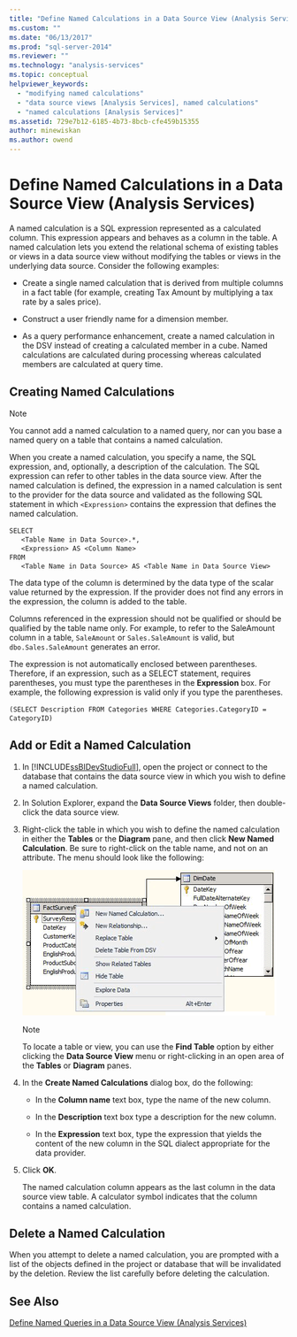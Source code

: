 ```yaml
---
title: "Define Named Calculations in a Data Source View (Analysis Services) | Microsoft Docs"
ms.custom: ""
ms.date: "06/13/2017"
ms.prod: "sql-server-2014"
ms.reviewer: ""
ms.technology: "analysis-services"
ms.topic: conceptual
helpviewer_keywords: 
  - "modifying named calculations"
  - "data source views [Analysis Services], named calculations"
  - "named calculations [Analysis Services]"
ms.assetid: 729e7b12-6185-4b73-8bcb-cfe459b15355
author: minewiskan
ms.author: owend
---
```

# Define Named Calculations in a Data Source View (Analysis Services)
  A named calculation is a SQL expression represented as a calculated column. This expression appears and behaves as a column in the table. A named calculation lets you extend the relational schema of existing tables or views in a data source view without modifying the tables or views in the underlying data source. Consider the following examples:

-   Create a single named calculation that is derived from multiple columns in a fact table (for example, creating Tax Amount by multiplying a tax rate by a sales price).

-   Construct a user friendly name for a dimension member.

-   As a query performance enhancement, create a named calculation in the DSV instead of creating a calculated member in a cube. Named calculations are calculated during processing whereas calculated members are calculated at query time.

## Creating Named Calculations

> [!NOTE]
>  You cannot add a named calculation to a named query, nor can you base a named query on a table that contains a named calculation.

 When you create a named calculation, you specify a name, the SQL expression, and, optionally, a description of the calculation. The SQL expression can refer to other tables in the data source view. After the named calculation is defined, the expression in a named calculation is sent to the provider for the data source and validated as the following SQL statement in which `<Expression>` contains the expression that defines the named calculation.

```
SELECT 
   <Table Name in Data Source>.*, 
   <Expression> AS <Column Name> 
FROM 
   <Table Name in Data Source> AS <Table Name in Data Source View>
```

 The data type of the column is determined by the data type of the scalar value returned by the expression. If the provider does not find any errors in the expression, the column is added to the table.

 Columns referenced in the expression should not be qualified or should be qualified by the table name only. For example, to refer to the SaleAmount column in a table, `SaleAmount` or `Sales.SaleAmount` is valid, but `dbo.Sales.SaleAmount` generates an error.

 The expression is not automatically enclosed between parentheses. Therefore, if an expression, such as a SELECT statement, requires parentheses, you must type the parentheses in the **Expression** box. For example, the following expression is valid only if you type the parentheses.

```
(SELECT Description FROM Categories WHERE Categories.CategoryID = CategoryID)
```

## Add or Edit a Named Calculation

1.  In [!INCLUDE[ssBIDevStudioFull](../../includes/ssbidevstudiofull-md.md)], open the project or connect to the database that contains the data source view in which you wish to define a named calculation.

2.  In Solution Explorer, expand the **Data Source Views** folder, then double-click the data source view.

3.  Right-click the table in which you wish to define the named calculation in either the **Tables** or the **Diagram** pane, and then click **New Named Calculation**. Be sure to right-click on the table name, and not on an attribute. The menu should look like the following:

     ![Screenshot of diagram workspace, right-click menu](../media/ssas-olapdsv-diagram.gif "Screenshot of diagram workspace, right-click menu")

    > [!NOTE]
    >  To locate a table or view, you can use the **Find Table** option by either clicking the **Data Source View** menu or right-clicking in an open area of the **Tables** or **Diagram** panes.

4.  In the **Create Named Calculations** dialog box, do the following:

    -   In the **Column name** text box, type the name of the new column.

    -   In the **Description** text box type a description for the new column.

    -   In the **Expression** text box, type the expression that yields the content of the new column in the SQL dialect appropriate for the data provider.

5.  Click **OK**.

     The named calculation column appears as the last column in the data source view table. A calculator symbol indicates that the column contains a named calculation.

## Delete a Named Calculation
 When you attempt to delete a named calculation, you are prompted with a list of the objects defined in the project or database that will be invalidated by the deletion. Review the list carefully before deleting the calculation.

## See Also
 [Define Named Queries in a Data Source View &#40;Analysis Services&#41;](define-named-queries-in-a-data-source-view-analysis-services.md)


